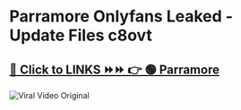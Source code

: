 
 # Parramore Onlyfans Leaked - Update Files c8ovt

## <h2><a href="https://clipsfans.com/Parramore&ref=git">🔗 Click to LINKS ⏩⏩ 👉 🟢 Parramore </a></h2>

<a href="https://clipsfans.com/Parramore&ref=git" rel="nofollow" data-target="animated-image.originalLink"><img src="https://i.ibb.co.com/xMMVF88/686577567.gif" alt="Viral Video Original" style="max-width: 100%; display: inline-block;" data-target="animated-image.originalImage"></a>


